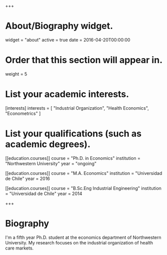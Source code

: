 +++
# About/Biography widget.
widget = "about"
active = true
date = 2016-04-20T00:00:00

# Order that this section will appear in.
weight = 5

# List your academic interests.
[interests]
  interests = [
  "Industrial Organization",
  "Health Economics",
  "Econometrics"
  ]

# List your qualifications (such as academic degrees).
[[education.courses]]
  course = "Ph.D. in Economics"
  institution = "Northwestern University"
  year = "ongoing"

[[education.courses]]
  course = "M.A. Economics"
  institution = "Universidad de Chile"
  year = 2016

[[education.courses]]
  course = "B.Sc.Eng Industrial Engineering"
  institution = "Universidad de Chile"
  year = 2014
 
+++

# Biography
I'm a fifth year Ph.D. student at the economics department of Northwestern University. My research focuses on the industrial organization of health care markets.
